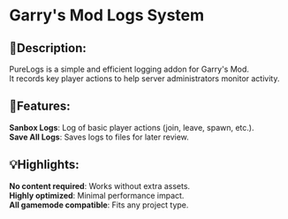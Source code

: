 # Garry's Mod Logs System

## 📙Description:
PureLogs is a simple and efficient logging addon for Garry's Mod.\
It records key player actions to help server administrators monitor activity.

## 🚀Features:
**Sanbox Logs**: Log of basic player actions (join, leave, spawn, etc.).\
**Save All Logs**: Saves logs to files for later review.

## 💡Highlights:
**No content required**: Works without extra assets.\
**Highly optimized**: Minimal performance impact.\
**All gamemode compatible**: Fits any project type.
